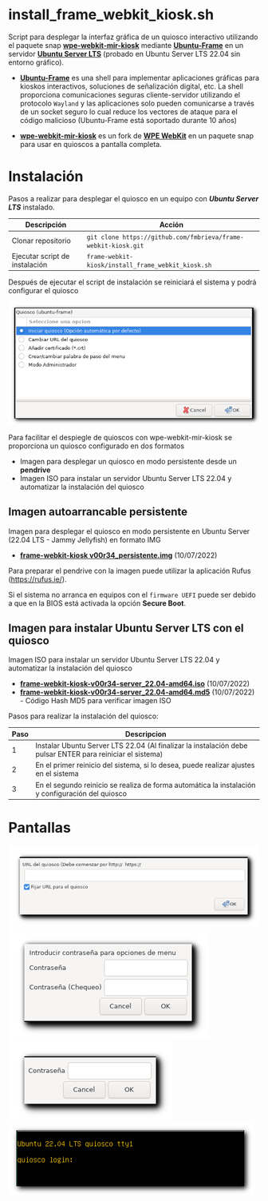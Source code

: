 # install_frame_webkit_kiosk.sh 

Script para desplegar la interfaz gráfica de un quiosco interactivo  utilizando el paquete snap [**wpe-webkit-mir-kiosk**](https://gitlab.com/glancr/wpe-webkit-snap) mediante [**Ubuntu-Frame**](https://mir-server.io/ubuntu-frame) en un servidor [**Ubuntu Server LTS**](https://ubuntu.com/download/server) (probado en Ubuntu Server LTS 22.04 sin entorno gráfico).

- [**Ubuntu-Frame**](https://mir-server.io/ubuntu-frame) es una shell para implementar aplicaciones gráficas para kioskos interactivos, soluciones de señalización digital, etc. La shell proporciona comunicaciones seguras cliente-servidor utilizando el protocolo ```Wayland``` y las aplicaciones solo pueden comunicarse a través de un socket seguro lo cual reduce los vectores de ataque para el código malicioso (Ubuntu-Frame está soportado durante 10 años)

- [**wpe-webkit-mir-kiosk**](https://gitlab.com/glancr/wpe-webkit-snap) es un fork de [**WPE WebKit**](https://wpewebkit.org/) en un paquete snap para usar en quioscos a pantalla completa.

# Instalación

Pasos a realizar para desplegar el quiosco en un equipo con ***Ubuntu Server LTS*** instalado.

| Descripción | Acción |
| --- | ---- |
| Clonar repositorio | ```git clone https://github.com/fmbrieva/frame-webkit-kiosk.git```|
| Ejecutar script de instalación | ```frame-webkit-kiosk/install_frame_webkit_kiosk.sh```|

Después de ejecutar el script de instalación se reiniciará el sistema y podrá configurar el quiosco

<img src="images/frame-webkit-kiosk_01.png" >
  
Para facilitar el despiegle de quioscos con wpe-webkit-mir-kiosk se proporciona un quiosco configurado en dos formatos

- Imagen para desplegar un quiosco en modo persistente desde un **pendrive**
- Imagen ISO para instalar un servidor Ubuntu Server LTS 22.04 y automatizar la instalación del quiosco

## Imagen autoarrancable persistente 

Imagen para desplegar el quiosco en modo persistente en Ubuntu Server (22.04 LTS - Jammy Jellyfish) en formato IMG

- [**frame-webkit-kiosk v00r34_persistente.img**](https://drive.google.com/file/d/1jdU6VU5s2qzEto4L5-AjsCOtCc9z-Y48/view?usp=sharing) (10/07/2022) 

Para preparar el pendrive con la imagen puede utilizar la aplicación Rufus (https://rufus.ie/). 

Si el sistema no arranca en equipos con el ```firmware UEFI``` puede ser debido a que en la BIOS está activada la opción **Secure Boot**.

## Imagen para instalar Ubuntu Server LTS con el quiosco

Imagen ISO para instalar un servidor Ubuntu Server LTS 22.04 y automatizar la instalación del quiosco

- [**frame-webkit-kiosk-v00r34-server_22.04-amd64.iso**](https://drive.google.com/file/d/1G_a9wdiKLcE7agOzZ3lMZqzDmKWt34qj/view?usp=sharing) (10/07/2022)
- [**frame-webkit-kiosk-v00r34-server_22.04-amd64.md5**](https://drive.google.com/file/d/1YSXAL1DroPNZzh8S83QQ3niTfj1g5JSt/view?usp=sharing) (10/07/2022) - Código Hash MD5 para verificar imagen ISO 

Pasos para realizar la instalación del quiosco:

| Paso | Descripcion |
| --- | ---- |
| 1 | Instalar Ubuntu Server LTS 22.04 (Al finalizar la instalación debe pulsar ENTER para reiniciar el sistema) |
| 2 | En el primer reinicio del sistema, si lo desea, puede realizar ajustes en el sistema |
| 3 | En el segundo reinicio se realiza de forma automática la instalación y configuración del quiosco |

# Pantallas

  <img src="images/frame-webkit-kiosk_02.png" >
    
  <img src="images/frame-webkit-kiosk_04.png" >
  
  <img src="images/frame-webkit-kiosk_05.png" >

  <img src="images/frame-webkit-kiosk_06.png" >
